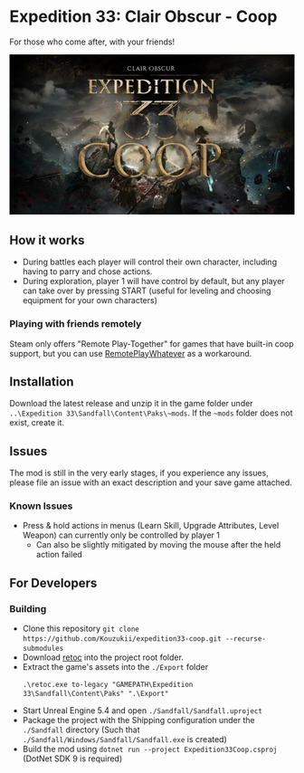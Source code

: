 ﻿# Expedition 33: Clair Obscur - Coop

For those who come after, with your friends!

![](./docs/header_s.jpg)

## How it works

- During battles each player will control their own character, including having to parry and chose actions.
- During exploration, player 1 will have control by default, but any player can take over by pressing START (useful for leveling and choosing equipment for your own characters)

### Playing with friends remotely

Steam only offers "Remote Play-Together" for games that have built-in coop support, but you can use [RemotePlayWhatever](https://github.com/m4dEngi/RemotePlayWhatever) as a workaround. 

## Installation

Download the latest release and unzip it in the game folder under `..\Expedition 33\Sandfall\Content\Paks\~mods`. 
If the `~mods` folder does not exist, create it.

## Issues

The mod is still in the very early stages, if you experience any issues, please file an issue with an exact description and your save game attached.

### Known Issues

- Press & hold actions in menus (Learn Skill, Upgrade Attributes, Level Weapon) can currently only be controlled by player 1
  - Can also be slightly mitigated by moving the mouse after the held action failed

## For Developers

### Building

- Clone this repository `git clone https://github.com/Kouzukii/expedition33-coop.git --recurse-submodules`
- Download [retoc](https://github.com/trumank/retoc) into the project root folder.
- Extract the game's assets into the `./Export` folder 
  ```
  .\retoc.exe to-legacy "GAMEPATH\Expedition 33\Sandfall\Content\Paks" ".\Export"
  ```
- Start Unreal Engine 5.4 and open `./Sandfall/Sandfall.uproject`
- Package the project with the Shipping configuration under the `./Sandfall` directory (Such that `./Sandfall/Windows/Sandfall/Sandfall.exe` is created)
- Build the mod using `dotnet run --project Expedition33Coop.csproj` (DotNet SDK 9 is required)
